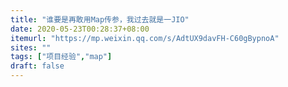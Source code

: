 ```yaml
---
title: "谁要是再敢用Map传参，我过去就是一JIO"
date: 2020-05-23T00:28:37+08:00
itemurl: "https://mp.weixin.qq.com/s/AdtUX9davFH-C60gBypnoA"
sites: ""
tags: ["项目经验","map"]
draft: false
---
```



